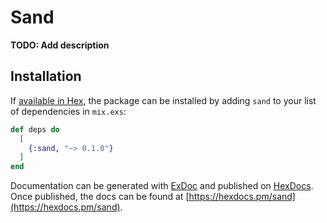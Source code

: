 # Sand

**TODO: Add description**

## Installation

If [available in Hex](https://hex.pm/docs/publish), the package can be installed
by adding `sand` to your list of dependencies in `mix.exs`:

```elixir
def deps do
  [
    {:sand, "~> 0.1.0"}
  ]
end
```

Documentation can be generated with [ExDoc](https://github.com/elixir-lang/ex_doc)
and published on [HexDocs](https://hexdocs.pm). Once published, the docs can
be found at [https://hexdocs.pm/sand](https://hexdocs.pm/sand).

